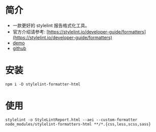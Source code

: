 # 简介

- 一款更好的 stylelint 报告格式化工具。
- 官方介绍请参考: [https://stylelint.io/developer-guide/formatters](https://stylelint.io/developer-guide/formatters)
- [demo](https://shuoshubao.github.io/nbfe/packages/stylelint-formatter-html/index.html)
- [github](https://github.com/shuoshubao/nbfe/tree/master/packages/stylelint-formatter-html)

# 安装

```
npm i -D stylelint-formatter-html
```

# 使用

```
stylelint -o StyleLintReport.html --aei --custom-formatter node_modules/stylelint-formatters-html **/*.{css,less,scss,sass}
```
